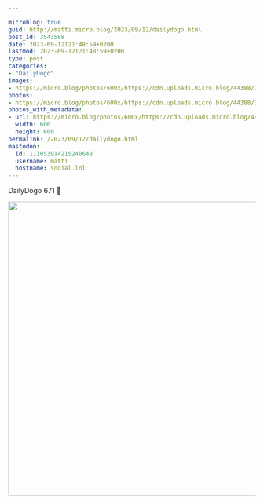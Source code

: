 ```yaml
---

microblog: true
guid: http://matti.micro.blog/2023/09/12/dailydogo.html
post_id: 3543588
date: 2023-09-12T21:48:59+0200
lastmod: 2023-09-12T21:48:59+0200
type: post
categories:
- "DailyDogo"
images:
- https://micro.blog/photos/600x/https://cdn.uploads.micro.blog/44388/2023/e065d62d3cd344918b8cfb4509754c97.jpg
photos:
- https://micro.blog/photos/600x/https://cdn.uploads.micro.blog/44388/2023/e065d62d3cd344918b8cfb4509754c97.jpg
photos_with_metadata:
- url: https://micro.blog/photos/600x/https://cdn.uploads.micro.blog/44388/2023/e065d62d3cd344918b8cfb4509754c97.jpg
  width: 600
  height: 600
permalink: /2023/09/12/dailydogo.html
mastodon:
  id: 111053914215240648
  username: matti
  hostname: social.lol
---
```

DailyDogo 671 🐶

<img src="https://micro.blog/photos/600x/https://blog.martin-haehnel.de/uploads/2023/e065d62d3cd344918b8cfb4509754c97.jpg" width="600" height="600" alt="" />
